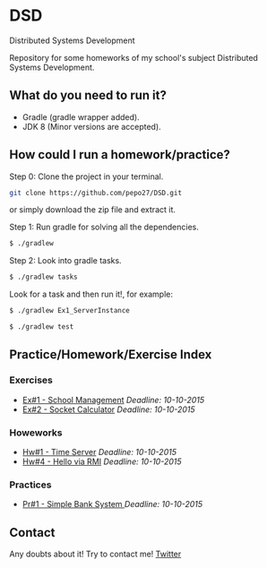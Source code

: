 # DSD
Distributed Systems Development

Repository for some homeworks of my school's subject Distributed Systems Development.

## What do you need to run it?

* Gradle (gradle wrapper added).
* JDK 8 (Minor versions are accepted).

## How could I run a homework/practice?

Step 0: Clone the project in your terminal.
```bash
git clone https://github.com/pepo27/DSD.git
```
or simply download the zip file and extract it.

Step 1: Run gradle for solving all the dependencies.

```bash
$ ./gradlew 
```

Step 2: Look into gradle tasks.

```bash
$ ./gradlew tasks
```
Look for a task and then run it!, for example:

```bash
$ ./gradlew Ex1_ServerInstance
```
```bash
$ ./gradlew test
```

## Practice/Homework/Exercise Index

### Exercises
 * [Ex#1 - School Management](src/main/groovy/exercises/EX1/README.md) *Deadline: 10-10-2015*
 * [Ex#2 - Socket Calculator](src/main/groovy/exercises/EX2/README.md) *Deadline: 10-10-2015*
 
 
### Howeworks
 * [Hw#1 - Time Server](src/main/groovy/homeworks/HW1/README.md) *Deadline: 10-10-2015*
 * [Hw#4 - Hello via RMI](src/main/groovy/homeworks/HW4/README.md) *Deadline: 10-10-2015*
 

### Practices
 * [Pr#1 - Simple Bank System ](src/main/groovy/practices/PR1/README.md) *Deadline: 10-10-2015*

## Contact
Any doubts about it! Try to contact me! [Twitter](http://twitter.com/jresendiz27)
